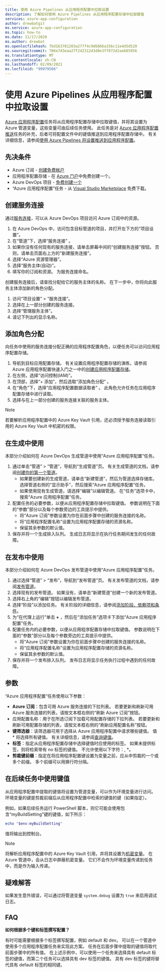 ```yaml
---
title: 使用 Azure Pipelines 从应用程序配置中拉取设置
description: 了解如何使用 Azure Pipelines 从应用程序配置存储中拉取键值
services: azure-app-configuration
author: drewbatgit
ms.service: azure-app-configuration
ms.topic: how-to
ms.date: 11/17/2020
ms.author: drewbat
ms.openlocfilehash: 7bd163781203a277f4c9d6866a156c11e4d5d520
ms.sourcegitcommit: 706e7d3eaa27f242312d3d8e3ff072d2ae685956
ms.translationtype: MT
ms.contentlocale: zh-CN
ms.lasthandoff: 02/09/2021
ms.locfileid: "99979566"
---
```

# <a name="pull-settings-to-app-configuration-with-azure-pipelines"></a>使用 Azure Pipelines 从应用程序配置中拉取设置

[Azure 应用程序配置](https://marketplace.visualstudio.com/items?itemName=AzureAppConfiguration.azure-app-configuration-task)任务将从应用程序配置存储中拉取键值，并将其设置为 Azure 管道变量，这些变量可由后续任务使用。 此任务是对 [Azure 应用程序配置推送](https://marketplace.visualstudio.com/items?itemName=AzureAppConfiguration.azure-app-configuration-task-push)任务的补充，后者可将配置文件中的键值推送到应用程序配置存储中。 有关详细信息，请参阅[使用 Azure Pipelines 将设置推送到应用程序配置](push-kv-devops-pipeline.md)。

## <a name="prerequisites"></a>先决条件

- Azure 订阅 - [创建免费帐户](https://azure.microsoft.com/free/)
- 应用程序配置存储 - 在 [Azure 门户](https://portal.azure.com)中免费创建一个。
- Azure DevOps 项目 - [免费创建一个](https://go.microsoft.com/fwlink/?LinkId=2014881)
- “Azure 应用程序配置”任务 - 从 [Visual Studio Marketplace](https://marketplace.visualstudio.com/items?itemName=AzureAppConfiguration.azure-app-configuration-task#:~:text=Navigate%20to%20the%20Tasks%20tab,the%20Azure%20App%20Configuration%20instance.) 免费下载。  

## <a name="create-a-service-connection"></a>创建服务连接

通过[服务连接](/azure/devops/pipelines/library/service-endpoints)，可以从 Azure DevOps 项目访问 Azure 订阅中的资源。

1. 在 Azure DevOps 中，访问包含目标管道的项目，并打开左下方的“项目设置”。
1. 在“管道”下，选择“服务连接” 。
1. 如果你没有任何现有的服务连接，请单击屏幕中间的“创建服务连接”按钮。 否则，请单击页面右上方的“新建服务连接”。
1. 选择“Azure 资源管理器”。
1. 选择“服务主体(自动)”。
1. 填写你的订阅和资源。 为服务连接命名。

创建服务连接后，请查找分配给它的服务主体的名称。 在下一步中，你将向此服务主体添加新的角色分配。

1. 访问“项目设置” > “服务连接”。
1. 选择在上一部分创建的服务连接。
1. 选择“管理服务主体”。
1. 请记下列出的显示名称。

## <a name="add-role-assignment"></a>添加角色分配

向任务中使用的服务连接分配正确的应用程序配置角色，以便任务可以访问应用程序配置存储。

1. 导航到目标应用配置存储。 有关设置应用程序配置存储的演练，请参阅 Azure 应用程序配置快速入门之一中的[创建应用程序配置存储](./quickstart-dotnet-core-app.md#create-an-app-configuration-store)。
1. 在左侧，选择“访问控制(IAM)”。
1. 在顶部，选择“+ 添加”，然后选取“添加角色分配” 。
1. 在“角色”下，选择“应用程序配置数据读取者” 。 此角色允许任务在应用程序配置存储中进行读取。 
1. 选择与在上一部分创建的服务连接关联的服务主体。

> [!NOTE]
> 若要解析应用程序配置中的 Azure Key Vault 引用，还必须授予服务连接读取引用的 Azure Key Vault 中机密的权限。
  
## <a name="use-in-builds"></a>在生成中使用

本部分介绍如何在 Azure DevOps 生成管道中使用“Azure 应用程序配置”任务。

1. 通过单击“管道” > “管道”，导航到“生成管道”页。 有关生成管道的文档，请参阅[创建你的第一个管道](/azure/devops/pipelines/create-first-pipeline?tabs=net%2Ctfs-2018-2%2Cbrowser)。
      - 如果要创建新的生成管道，请单击“新建管道”，然后为管道选择存储库。 选择管道右侧的“显示助手”，然后搜索“Azure 应用程序配置”任务。
      - 如果使用现有生成管道，请选择“编辑”以编辑管道。 在“任务”选项卡中，搜索“Azure 应用程序配置”任务。
1. 配置任务的必要参数，以便从应用程序配置存储中拉取键值。 参数说明在下面的“参数”部分以及每个参数旁边的工具提示中提供。
      - 将“Azure 订阅”参数设置为你在前面步骤中创建的服务连接的名称。
      - 将“应用程序配置名称”设置为应用程序配置存储的资源名称。
      - 保留其余参数的默认值。
1. 保存并将一个生成排入队列。 生成日志将显示在执行任务期间发生的任何故障。

## <a name="use-in-releases"></a>在发布中使用

本部分介绍如何在 Azure DevOps 发布管道中使用“Azure 应用程序配置”任务。

1. 通过选择“管道” > “发布”，导航到“发布管道”页。 有关发布管道的文档，请参阅[发布管道](/azure/devops/pipelines/release)。
1. 选择现有的发布管道。 如果没有，请单击“新建管道”创建一个新的发布管道。
1. 选择右上角的“编辑”按钮以编辑发布管道。
1. 选择“阶段”以添加任务。 有关阶段的详细信息，请参阅[添加阶段、依赖项和条件](/azure/devops/pipelines/release/environments)。
1. 为“在代理上运行”单击 **+** ，然后在“添加任务”选项卡下添加“Azure 应用程序配置”任务。
1. 配置任务内的必要参数，以便从应用程序配置存储中拉取键值。 参数说明在下面的“参数”部分以及每个参数旁边的工具提示中提供。
      - 将“Azure 订阅”参数设置为你在前面步骤中创建的服务连接的名称。
      - 将“应用程序配置名称”设置为应用程序配置存储的资源名称。
      - 保留其余参数的默认值。
1. 保存并将一个发布排入队列。 发布日志将显示任务执行过程中遇到的任何故障。

## <a name="parameters"></a>参数

“Azure 应用程序配置”任务使用以下参数：

- **Azure 订阅**：包含可用 Azure 服务连接的下拉列表。 若要更新和刷新可用 Azure 服务连接的列表，请按文本框右侧的“刷新 Azure 订阅”按钮。
- 应用配置名称：用于在所选订阅下加载可用配置存储的下拉列表。 若要更新和刷新可用配置存储的列表，请按文本框右侧的“刷新应用配置名称”按钮。
- **键筛选器**：该筛选器可用于选择从 Azure 应用程序配置中请求哪些键值。 值 * 将选择所有键值。 有关详细信息，请参阅[查询键值](concept-key-value.md#query-key-values)。
- **标签**：指定从应用程序配置存储中选择键值时应使用的标签。 如果未提供标签，则将检索带有 no 标签的键值。 不允许使用以下字符：, *。
- **剪裁键前缀**：指定在将应用程序配置键设置为变量之前，应从中剪裁的一个或多个前缀。 多个前缀可以用换行符分隔。

## <a name="use-key-values-in-subsequent-tasks"></a>在后续任务中使用键值

从应用程序配置中提取的键值将设置为管道变量，可以作为环境变量进行访问。 环境变量的键是剪裁前缀后从应用程序配置中检索的键值的键（如果指定）。

例如，如果后续任务运行 PowerShell 脚本，则它可能会使用包含“myBuildSetting”键的键值，如下所示：
```powershell
echo "$env:myBuildSetting"
```
值将输出到控制台。

> [!NOTE]
> 将解析应用程序配置中的 Azure Key Vault 引用，并将其设置为[机密变量](/azure/devops/pipelines/process/variables#secret-variables)。 在 Azure 管道中，会从日志中屏蔽机密变量。 它们不会作为环境变量传递到任务中，而是作为输入传递。 

## <a name="troubleshooting"></a>疑难解答

如果发生意外错误，可以通过将管道变量 `system.debug` 设置为 `true` 来启用调试日志。

## <a name="faq"></a>FAQ

**如何根据多个键和标签撰写配置？**

有时可能需要根据多个标签撰写配置，例如 default 和 dev。 可以在一个管道中使用多个应用程序配置任务来实现此方案。 任务在后面步骤中提取的键值将取代前面步骤中的所有值。 在上述示例中，可以使用一个任务来选择具有 default 标签的键值，而第二个任务可以选择具有 dev 标签的键值。 具有 dev 标签的键将替代具有 default 标签的相同键。
